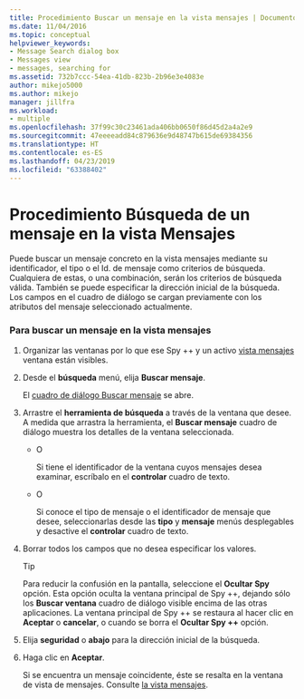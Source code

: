 ```yaml
---
title: Procedimiento Buscar un mensaje en la vista mensajes | Documentos de Microsoft
ms.date: 11/04/2016
ms.topic: conceptual
helpviewer_keywords:
- Message Search dialog box
- Messages view
- messages, searching for
ms.assetid: 732b7ccc-54ea-41db-823b-2b96e3e4083e
author: mikejo5000
ms.author: mikejo
manager: jillfra
ms.workload:
- multiple
ms.openlocfilehash: 37f99c30c23461ada406bb0650f86d45d2a4a2e9
ms.sourcegitcommit: 47eeeeadd84c879636e9d48747b615de69384356
ms.translationtype: HT
ms.contentlocale: es-ES
ms.lasthandoff: 04/23/2019
ms.locfileid: "63388402"
---
```

# <a name="how-to-search-for-a-message-in-messages-view"></a>Procedimiento Búsqueda de un mensaje en la vista Mensajes
Puede buscar un mensaje concreto en la vista mensajes mediante su identificador, el tipo o el Id. de mensaje como criterios de búsqueda. Cualquiera de estas, o una combinación, serán los criterios de búsqueda válida. También se puede especificar la dirección inicial de la búsqueda. Los campos en el cuadro de diálogo se cargan previamente con los atributos del mensaje seleccionado actualmente.

### <a name="to-search-for-a-message-in-messages-view"></a>Para buscar un mensaje en la vista mensajes

1. Organizar las ventanas por lo que ese Spy ++ y un activo [vista mensajes](../debugger/messages-view.md) ventana están visibles.

2. Desde el **búsqueda** menú, elija **Buscar mensaje**.

    El [cuadro de diálogo Buscar mensaje](../debugger/message-search-dialog-box.md) se abre.

3. Arrastre el **herramienta de búsqueda** a través de la ventana que desee. A medida que arrastra la herramienta, el **Buscar mensaje** cuadro de diálogo muestra los detalles de la ventana seleccionada.

   - O

     Si tiene el identificador de la ventana cuyos mensajes desea examinar, escríbalo en el **controlar** cuadro de texto.

   - O

     Si conoce el tipo de mensaje o el identificador de mensaje que desee, seleccionarlas desde las **tipo** y **mensaje** menús desplegables y desactive el **controlar** cuadro de texto.

4. Borrar todos los campos que no desea especificar los valores.

   > [!TIP]
   > Para reducir la confusión en la pantalla, seleccione el **Ocultar Spy** opción. Esta opción oculta la ventana principal de Spy ++, dejando sólo los **Buscar ventana** cuadro de diálogo visible encima de las otras aplicaciones. La ventana principal de Spy ++ se restaura al hacer clic en **Aceptar** o **cancelar**, o cuando se borra el **Ocultar Spy ++** opción.

5. Elija **seguridad** o **abajo** para la dirección inicial de la búsqueda.

6. Haga clic en **Aceptar**.

   Si se encuentra un mensaje coincidente, éste se resalta en la ventana de vista de mensajes. Consulte [la vista mensajes](../debugger/messages-view.md).